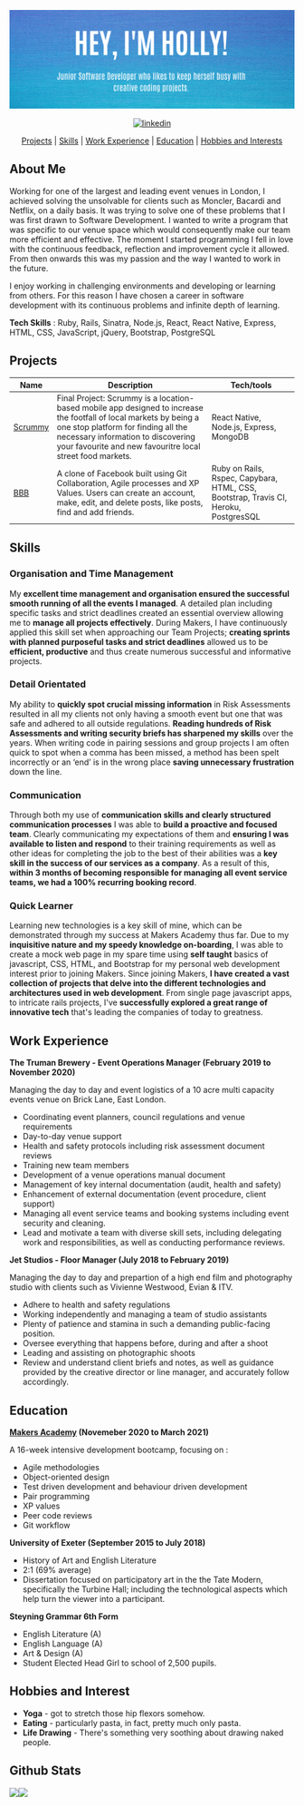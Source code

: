 
![README Banner](banner.png)

<div align="center"> 

<a href='https://www.linkedin.com/in/holly-duckett-b41010192/'>
<img src="https://www.iconfinder.com/data/icons/free-social-icons/67/linkedin_circle_color-512.png" alt="linkedin" hspace="50" height="42" width="42"></a>

[Projects](#Projects) | [Skills](#skills) | [Work Experience](#work-experience) | [Education](#education) | [Hobbies and Interests](#hobbies-and-interests)

</div>

## About Me

Working for one of the largest and leading event venues in London, I achieved solving the unsolvable for clients such as Moncler, Bacardi and Netflix, on a daily basis. It was trying to solve one of these problems that I was first drawn to Software Development. I wanted to write a program that was specific to our venue space which would consequently make our team more efficient and effective. The moment I started programming I fell in love with the continuous feedback, reflection and improvement cycle it allowed. From then onwards this was my passion and the way I wanted to work in the future.

I enjoy working in challenging environments and developing or learning from others. For this reason I have chosen a career in software development with its continuous problems and infinite depth of learning. 

**Tech Skills** : Ruby, Rails, Sinatra, Node.js, React, React Native, Express, HTML, CSS, JavaScript, jQuery, Bootstrap, PostgreSQL
  
## Projects

| Name                         |  Description       | Tech/tools        |
| ---------------------------- | ----------------- | ----------------- |
| [Scrummy](https://github.com/HolsDuckett/MarketFinder) |Final Project: Scrummy is a location-based mobile app designed to increase the footfall of local markets by being a one stop platform for finding all the necessary information to discovering your favourite and new favouritre local street food markets. | React Native, Node.js, Express, MongoDB |
| [BBB](https://github.com/HolsDuckett/acebook-BBB) | A clone of Facebook built using Git Collaboration, Agile processes and XP Values. Users can create an account, make, edit, and delete posts, like posts, find and add friends. | Ruby on Rails, Rspec, Capybara, HTML, CSS, Bootstrap, Travis CI, Heroku, PostgresSQL |

## Skills

### Organisation and Time Management

My **excellent time management and organisation ensured the successful smooth running of all the events I managed**. A detailed plan including specific tasks and strict deadlines created an essential overview allowing me to **manage all projects effectively**. During Makers, I have continuously applied this skill set when approaching our Team Projects; **creating sprints with planned purposeful tasks and strict deadlines** allowed us to be **efficient, productive** and thus create numerous successful and informative projects.

### Detail Orientated

My ability to **quickly spot crucial missing information** in Risk Assessments resulted in all my clients not only having a smooth event but one that was safe and adhered to all outside regulations. **Reading hundreds of Risk Assessments and writing security briefs has sharpened my skills** over the years. When writing code in pairing sessions and group projects I am often quick to spot when a comma has been missed, a method has been spelt incorrectly or an ‘end’ is in the wrong place **saving unnecessary frustration** down the line.

### Communication

Through both my use of **communication skills and clearly structured communication processes** I was able to **build a proactive and focused team**. Clearly communicating my expectations of them and **ensuring I was available to listen and respond** to their training requirements as well as other ideas for completing the job to the best of their abilities was a **key skill in the success of our services as a company**. As a result of this, **within 3 months of becoming responsible for managing all event service teams, we had a 100% recurring booking record**.

### Quick Learner

Learning new technologies is a key skill of mine, which can be demonstrated through my success at Makers Academy thus far. Due to my **inquisitive nature and my speedy knowledge on-boarding**, I was able to create a mock web page in my spare time using **self taught** basics of javascript, CSS, HTML, and Bootstrap for my personal web development interest prior to joining Makers. Since joining Makers, **I have created a vast collection of projects that delve into the different technologies and architectures used in web development**. From single page javascript apps, to intricate rails projects, I've **successfully explored a great range of innovative tech** that's leading the companies of today to greatness.

## Work Experience

**The Truman Brewery - Event Operations Manager (February 2019 to November 2020)**

 Managing the day to day and event logistics of a 10 acre multi capacity events venue on Brick Lane, East London.
 
- Coordinating event planners, council regulations and venue requirements
- Day-to-day venue support
- Health and safety protocols including risk assessment document reviews
- Training new team members
- Development of a venue operations manual document
- Management of key internal documentation (audit, health and safety)
- Enhancement of external documentation (event procedure, client support)
- Managing all event service teams and booking systems including event security and cleaning. 
- Lead and motivate a team with diverse skill sets, including delegating work and responsibilities, as well as conducting performance reviews.

**Jet Studios - Floor Manager (July 2018 to February 2019)**

Managing the day to day and prepartion of a high end film and photography studio with clients such as Vivienne Westwood, Evian & ITV.

- Adhere to health and safety regulations
- Working independently and managing a team of studio assistants
- Plenty of patience and stamina in such a demanding public-facing position.
- Oversee everything that happens before, during and after a shoot
- Leading and assisting on photographic shoots
- Review and understand client briefs and notes, as well as guidance provided by the creative director or line manager, and accurately follow accordingly.

## Education

**[Makers Academy](https://makers.tech/about-us/) (Novemeber 2020 to March 2021)**

A 16-week intensive development bootcamp, focusing on :

- Agile methodologies
- Object-oriented design
- Test driven development and behaviour driven development
- Pair programming
- XP values
- Peer code reviews
- Git workflow

**University of Exeter (September 2015 to July 2018)**

- History of Art and English Literature
- 2:1 (69% average)
- Dissertation focused on participatory art in the the Tate Modern, specifically the Turbine Hall; including the technological aspects which help turn the viewer into a participant. 

**Steyning Grammar 6th Form**

- English Literature (A)
- English Language (A)
- Art & Design (A)
- Student Elected Head Girl to school of 2,500 pupils.

## Hobbies and Interest

- **Yoga** - got to stretch those hip flexors somehow.
- **Eating** - particularly pasta, in fact, pretty much only pasta.
- **Life Drawing** - There's something very soothing about drawing naked people. 

## Github Stats

<!--
![GitHub stats](https://github-readme-stats.vercel.app/api?username=HolsDuckett&show_icons=true&theme=react)
![Top Langs](https://github-readme-stats.vercel.app/api/top-langs/?username=HolsDuckett&theme=react&hide=SCSS)
-->
<div>
<a href="https://github-readme-stats.vercel.app/api?username=HolsDuckett&show_icons=true&theme=react">
  <img  align="left" src="https://github-readme-stats.vercel.app/api?username=HolsDuckett&show_icons=true&theme=react" />
</a>
  
  
<a href="https://github-readme-stats.vercel.app/api/top-langs/?username=HolsDuckett&theme=react&hide=SCSS">
  <img align="left" src="https://github-readme-stats.vercel.app/api/top-langs/?username=HolsDuckett&theme=react&hide=SCSS" />
</a>
</div>

